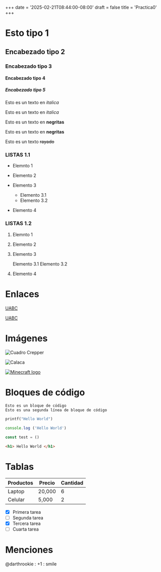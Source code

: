 +++
date = '2025-02-21T08:44:00-08:00'
draft = false
title = 'Practica0'
+++


<!-- esto es un comntario -->

# Esto tipo 1
## Encabezado tipo 2
### Encabezado tipo 3
#### Encabezado tipo 4
##### Encabezado tipo 5

<!-- Italica -->
Esto es un texto en *italica*

Esto es un texto en _italica_

<!-- Negritas-->

Esto es un texto en **negritas**

Esto es un texto en __negritas__

<!-- Rayado -->

Esto es un texto ~~rayado~~

<!-- UL -->

### LISTAS 1.1

* Elemnto 1

* Elemento 2

* Elemento 3

    * Elemento 3.1
    * Elemento 3.2

* Elemento 4

<!-- OL -->

### LISTAS 1.2

1. Elemnto 1

2. Elemento 2

3. Elemento 3

    Elemento 3.1
    Elemento 3.2

4. Elemento 4


<!-- Enlaces -->

# Enlaces

[UABC](www.uabc.mx)

[UABC](www.uabc.mx "Título personalizado")

<!-- Imágenes -->

# Imágenes

![Cuadro Crepper](https://encrypted-tbn0.gstatic.com/images?q=tbn:ANd9GcRmx2SJUqz2EvNX9aJ8Iy5kWNYJmJMy66Btgw&s)


![Calaca](./calaca.jpg "MINECRAFT")


[![Minecraft logo](./Minecraft-Logo-2013.png "Minecraft")](https://www.minecraft.net/es-es)


<!-- Bloques de código -->

# Bloques de código

```
Esto es un bloque de código
Esto es una segunda línea de bloque de código
```

```python
printf("Hello World")
```

```javascript
console.log ('Hello World')

const test = ()
```

```html
<h1> Hello World </h1>
```

<!-- Tablas -->

# Tablas

| Productos | Precio | Cantidad |
| - | - | - |
| Laptop | 20,000 | 6 |
| Celular | 5,000 | 2 |

<!-- Tareas -->

* [x] Primera tarea
* [ ] Segunda tarea
* [x] Tercera tarea
* [ ] Cuarta tarea

<!-- Menciones -->

# Menciones

@darthrookie : +1 : smile
